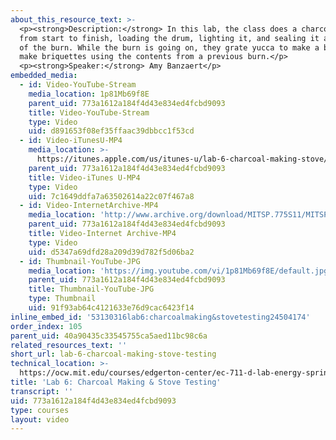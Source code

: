 ```yaml
---
about_this_resource_text: >-
  <p><strong>Description:</strong> In this lab, the class does a charcoal burn
  from start to finish, loading the drum, lighting it, and sealing it after some
  of the burn. While the burn is going on, they grate yucca to make a binder and
  make briquettes using the contents from a previous burn.</p>
  <p><strong>Speaker:</strong> Amy Banzaert</p>
embedded_media:
  - id: Video-YouTube-Stream
    media_location: 1p81Mb69f8E
    parent_uid: 773a1612a184f4d43e834ed4fcbd9093
    title: Video-YouTube-Stream
    type: Video
    uid: d891653f08ef35ffaac39dbbcc1f53cd
  - id: Video-iTunesU-MP4
    media_location: >-
      https://itunes.apple.com/us/itunes-u/lab-6-charcoal-making-stove/id591211144?i=136606451
    parent_uid: 773a1612a184f4d43e834ed4fcbd9093
    title: Video-iTunes U-MP4
    type: Video
    uid: 7c1649ddfa7a63502614a22c07f467a8
  - id: Video-InternetArchive-MP4
    media_location: 'http://www.archive.org/download/MITSP.775S11/MITSP_775S11lab06_300k.mp4'
    parent_uid: 773a1612a184f4d43e834ed4fcbd9093
    title: Video-Internet Archive-MP4
    type: Video
    uid: d5347a69dfd28a209d39d782f5d06ba2
  - id: Thumbnail-YouTube-JPG
    media_location: 'https://img.youtube.com/vi/1p81Mb69f8E/default.jpg'
    parent_uid: 773a1612a184f4d43e834ed4fcbd9093
    title: Thumbnail-YouTube-JPG
    type: Thumbnail
    uid: 91f93ab64c4121633e76d9cac6423f14
inline_embed_id: '53130316lab6:charcoalmaking&stovetesting24504174'
order_index: 105
parent_uid: 40a90435c33545755ca5aed11bc98c6a
related_resources_text: ''
short_url: lab-6-charcoal-making-stove-testing
technical_location: >-
  https://ocw.mit.edu/courses/edgerton-center/ec-711-d-lab-energy-spring-2011/cooking-stoves-fuel/lab-6-charcoal-making-stove-testing
title: 'Lab 6: Charcoal Making & Stove Testing'
transcript: ''
uid: 773a1612a184f4d43e834ed4fcbd9093
type: courses
layout: video
---
```

